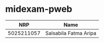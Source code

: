 # midexam-pweb

| NRP        | Name                        |
| ---------- | --------------------------- |
| 5025211057 | Salsabila Fatma Aripa       |
